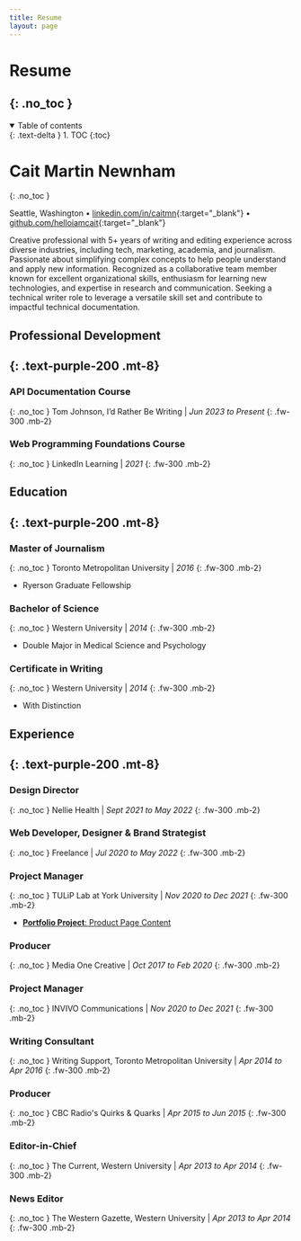 ```yaml
---
title: Resume
layout: page
---
```


# Resume
{: .no_toc }
---

<details open markdown="block">
  <summary>
    Table of contents
  </summary>
  {: .text-delta }
1. TOC
{:toc}
</details>


# Cait Martin Newnham
{: .no_toc }

Seattle, Washington • [linkedin.com/in/caitmn](https://linkedin.com/in/caitmn){:target="_blank"} • [github.com/helloiamcait](https://lgithub.com/helloiamcait){:target="_blank"}

Creative professional with 5+ years of writing and editing experience across diverse industries, including tech, marketing, academia, and journalism. Passionate about simplifying complex concepts to help people understand and apply new information. Recognized as a collaborative team member known for excellent organizational skills, enthusiasm for learning new technologies, and expertise in research and communication. Seeking a technical writer role to leverage a versatile skill set and contribute to impactful technical documentation.


## Professional Development
{: .text-purple-200 .mt-8}
---
### API Documentation Course
{: .no_toc }
Tom Johnson, I’d Rather Be Writing | _Jun 2023 to Present_
{: .fw-300 .mb-2}

### Web Programming Foundations Course
{: .no_toc }
LinkedIn Learning | _2021_
{: .fw-300 .mb-2}


## Education
{: .text-purple-200 .mt-8}
---
### Master of Journalism
{: .no_toc }
Toronto Metropolitan University | _2016_
{: .fw-300 .mb-2}
- Ryerson Graduate Fellowship

### Bachelor of Science
{: .no_toc }
Western University | _2014_
{: .fw-300 .mb-2}
- Double Major in Medical Science and Psychology

### Certificate in Writing
{: .no_toc }
Western University | _2014_
{: .fw-300 .mb-2}
- With Distinction



## Experience
{: .text-purple-200 .mt-8}
---
### Design Director
{: .no_toc }
Nellie Health | _Sept 2021 to May 2022_
{: .fw-300 .mb-2}

### Web Developer, Designer & Brand Strategist
{: .no_toc }
Freelance | _Jul 2020 to May 2022_
{: .fw-300 .mb-2}

### Project Manager
{: .no_toc }
TULiP Lab at York University | _Nov 2020 to Dec 2021_
{: .fw-300 .mb-2}
- [**Portfolio Project**: Product Page Content](../portfolio/sample1)

### Producer
{: .no_toc }
Media One Creative | _Oct 2017 to Feb 2020_
{: .fw-300 .mb-2}

### Project Manager
{: .no_toc }
INVIVO Communications | _Nov 2020 to Dec 2021_
{: .fw-300 .mb-2}

### Writing Consultant
{: .no_toc }
Writing Support, Toronto Metropolitan University | _Apr 2014 to Apr 2016_
{: .fw-300 .mb-2}

### Producer
{: .no_toc }
CBC Radio's Quirks & Quarks | _Apr 2015 to Jun 2015_
{: .fw-300 .mb-2}

### Editor-in-Chief
{: .no_toc }
The Current, Western University | _Apr 2013 to Apr 2014_
{: .fw-300 .mb-2}

### News Editor
{: .no_toc }
The Western Gazette, Western University | _Apr 2013 to Apr 2014_
{: .fw-300 .mb-2}



